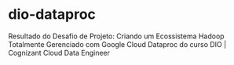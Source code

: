# dio-dataproc
Resultado do Desafio de Projeto: Criando um Ecossistema Hadoop Totalmente Gerenciado com Google Cloud Dataproc do curso DIO | Cognizant Cloud Data Engineer
